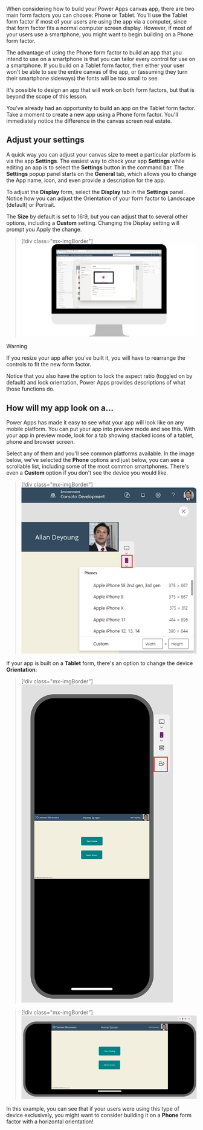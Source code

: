 When considering how to build your Power Apps canvas app, there are two main form factors you can choose: Phone or Tablet. You'll use the Tablet form factor if most of your users are using the app via a computer, since that form factor fits a normal computer screen display. However, if most of your users use a smartphone, you might want to begin building on a Phone form factor.

The advantage of using the Phone form factor to build an app that you intend to use on a smartphone is that you can tailor every control for use on a smartphone. If you build on a Tablet form factor, then either your user won't be able to see the entire canvas of the app, or (assuming they turn their smartphone sideways) the fonts will be too small to see.

It's possible to design an app that will work on both form factors, but that is beyond the scope of this lesson.

You've already had an opportunity to build an app on the Tablet form factor. Take a moment to create a new app using a Phone form factor. You'll immediately notice the difference in the canvas screen real estate.

## Adjust your settings

A quick way you can adjust your canvas size to meet a particular platform is via the app **Settings**. The easiest way to check your app **Settings** while editing an app is to select the **Settings** button in the command bar. The **Settings** popup panel starts on the **General** tab, which allows you to change the App name, icon, and even provide a description for the app.

To adjust the **Display** form, select the **Display** tab in the **Settings** panel. Notice how you can adjust the Orientation of your form factor to Landscape (default) or Portrait.

The **Size** by default is set to 16:9, but you can adjust that to several other options, including a **Custom** setting. Changing the Display setting will prompt you Apply the change.

> [!div class="mx-imgBorder"]
> [![Screenshot of the settings.](../media/settings.png)](../media/settings.png#lightbox)

> [!WARNING]
> If you resize your app after you've built it, you will have to rearrange the controls to fit the new form factor.

Notice that you also have the option to lock the aspect ratio (toggled on by default) and lock orientation, Power Apps provides descriptions of what those functions do.

## How will my app look on a...

Power Apps has made it easy to see what your app will look like on any mobile platform. You can put your app into preview mode and see this. With your app in preview mode, look for a tab showing stacked icons of a tablet, phone and browser screen.

Select any of them and you'll see common platforms available. In the image below, we've selected the **Phone** options and just below, you can see a scrollable list, including some of the most common smartphones. There's even a **Custom** option if you don't see the device you would like.

> [!div class="mx-imgBorder"]
> [![Screenshot of the phone options.](../media/phone.png)](../media/phone.png#lightbox)

If your app is built on a **Tablet** form, there's an option to change the device **Orientation**:

> [!div class="mx-imgBorder"]
> [![Screenshot of the vertical orientation.](../media/vertical.png)](../media/vertical.png#lightbox)

> [!div class="mx-imgBorder"]
> [![Screenshot of the horizontal orientation.](../media/horizontal.png)](../media/horizontal.png#lightbox)

In this example, you can see that if your users were using this type of device exclusively, you might want to consider building it on a **Phone** form factor with a horizontal orientation!